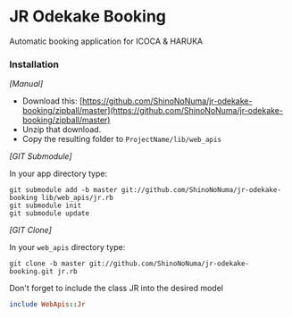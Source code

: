# JR Odekake Booking
Automatic booking application for ICOCA &amp; HARUKA

### Installation

_[Manual]_

* Download this: [https://github.com/ShinoNoNuma/jr-odekake-booking/zipball/master](https://github.com/ShinoNoNuma/jr-odekake-booking/zipball/master)
* Unzip that download.
* Copy the resulting folder to `ProjectName/lib/web_apis`

_[GIT Submodule]_

In your app directory type:

```shell
git submodule add -b master git://github.com/ShinoNoNuma/jr-odekake-booking lib/web_apis/jr.rb
git submodule init
git submodule update
```

_[GIT Clone]_

In your `web_apis` directory type:

```shell
git clone -b master git://github.com/ShinoNoNuma/jr-odekake-booking.git jr.rb
```

Don't forget to include the class JR into the desired model

```ruby
include WebApis::Jr 
```